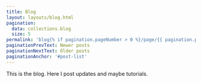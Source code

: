 ```yaml
---
title: Blog
layout: layouts/blog.html
pagination:
  data: collections.blog
  size: 5
permalink: 'blog{% if pagination.pageNumber > 0 %}/page/{{ pagination.pageNumber }}{% endif %}/index.html'
paginationPrevText: Newer posts
paginationNextText: Older posts
paginationAnchor: '#post-list'
---
```


This is the blog. Here I post updates and maybe tutorials.
